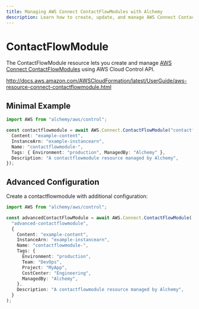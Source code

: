 ```yaml
---
title: Managing AWS Connect ContactFlowModules with Alchemy
description: Learn how to create, update, and manage AWS Connect ContactFlowModules using Alchemy Cloud Control.
---
```


# ContactFlowModule

The ContactFlowModule resource lets you create and manage [AWS Connect ContactFlowModules](https://docs.aws.amazon.com/connect/latest/userguide/) using AWS Cloud Control API.

http://docs.aws.amazon.com/AWSCloudFormation/latest/UserGuide/aws-resource-connect-contactflowmodule.html

## Minimal Example

```ts
import AWS from "alchemy/aws/control";

const contactflowmodule = await AWS.Connect.ContactFlowModule("contactflowmodule-example", {
  Content: "example-content",
  InstanceArn: "example-instancearn",
  Name: "contactflowmodule-",
  Tags: { Environment: "production", ManagedBy: "Alchemy" },
  Description: "A contactflowmodule resource managed by Alchemy",
});
```

## Advanced Configuration

Create a contactflowmodule with additional configuration:

```ts
import AWS from "alchemy/aws/control";

const advancedContactFlowModule = await AWS.Connect.ContactFlowModule(
  "advanced-contactflowmodule",
  {
    Content: "example-content",
    InstanceArn: "example-instancearn",
    Name: "contactflowmodule-",
    Tags: {
      Environment: "production",
      Team: "DevOps",
      Project: "MyApp",
      CostCenter: "Engineering",
      ManagedBy: "Alchemy",
    },
    Description: "A contactflowmodule resource managed by Alchemy",
  }
);
```

